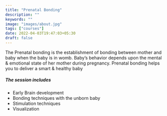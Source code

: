 ```yaml
---
title: "Prenatal Bonding"
description: ""
keywords: ""
image: "images/about.jpg"
tags: ["courses"]
date: 2022-04-03T19:47:03+05:30
draft: false
---
```


The Prenatal bonding is the establishment of bonding between mother and baby when the baby is in womb. Baby’s behavior depends upon the mental & emotional state of her mother during pregnancy. Prenatal bonding helps you to deliver a smart & healthy baby

##### The session includes

- Early Brain development
- Bonding techniques with the unborn baby
- Stimulation techniques
- Visualization
